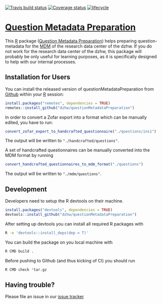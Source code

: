 
<!-- README.md is generated from README.Rmd. Please edit that file -->
[![Travis build status](https://travis-ci.org/dzhw/questionMetadataPreparation.svg?branch=master)](https://travis-ci.org/dzhw/questionMetadataPreparation) [![Coverage status](https://codecov.io/github/dzhw/questionMetadataPreparation/branch/master/graph/badge.svg)](https://codecov.io/github/dzhw/questionMetadataPreparation?branch=master) [![lifecycle](https://img.shields.io/badge/lifecycle-experimental-orange.svg)](https://www.tidyverse.org/lifecycle/#experimental)

[Question Metadata Preparation](https://dzhw.github.io/questionMetadataPreparation/)
====================================================================================

This [R](https://www.r-project.org/about.html) package ([Question Metadata Preparation](https://dzhw.github.io/questionMetadataPreparation/)) helps preparing question-metadata for the [MDM](https://metadata.fdz.dzhw.eu) of the research data center of the dzhw. If you do not work for the research data center of the dzhw, this package will probably be only useful for learning purposes, as it is specifically designed to help with our internal processes.

Installation for Users
----------------------

You can install the released version of questionMetadataPreparation from [Github](https://github.com/dzhw/questionMetadataPreparation) within your [R](https://www.r-project.org/about.html) session:

``` r
install.packages("remotes", dependencies = TRUE)
remotes::install_github("dzhw/questionMetadataPreparation")
```

In order to convert a Zofar export into a format which can be manually edited, you have to run:

``` r
convert_zofar_export_to_handcrafted_questionnaire("./questions/ins1")
```

The output will be written to `"./handcrafted/questions"`.

A set of handcrafted questionnaires can be manually converted into the MDM format by running

``` r
convert_handcrafted_questionnaires_to_mdm_format("./questions")
```

The output will be written to `"./mdm/questions"`.

Development
-----------

Developers need to setup the R devtools on their machine.

``` r
install.packages("devtools", dependencies = TRUE)
devtools::install_github("dzhw/questionMetadataPreparation")
```

After setting up devtools you can install all required R packages with

``` bash
R -e 'devtools::install_deps(dep = T)'
```

You can build the package on you local machine with

``` bash
R CMD build .
```

Before pushing to Github (and thus kicking of CI) you should run

``` bash
R CMD check *tar.gz
```

Having trouble?
---------------

Please file an issue in our [issue tracker](https://github.com/dzhw/metadatamanagement/issues)
